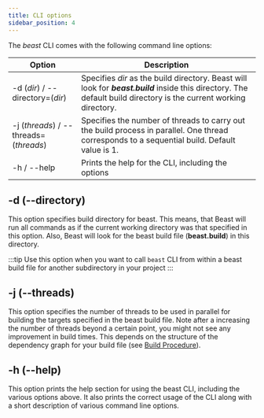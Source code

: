 ```yaml
---
title: CLI options
sidebar_position: 4
---
```

The *beast* CLI comes with the following command line options:

|Option       |Description|
|-------------|--------|
|-d (*dir*) / --directory=(*dir*)  | Specifies *dir* as the build directory. Beast will look for ***beast.build*** inside this directory. The default build directory is the current working directory.     |
|-j (*threads*) / --threads=(*threads*) | Specifies the number of threads to carry out the build process in parallel. One thread corresponds to a sequential build. Default value is 1. |
|-h / --help| Prints the help for the CLI, including the options|

## -d (--directory)
This option specifies build directory for beast. This means, that Beast will run all commands as if the current working directory was that specified in this option. Also, Beast will look for the beast build file (**beast.build**) in this directory.

:::tip
Use this option when you want to call `beast` CLI from within a beast build file for another subdirectory in your project
:::

## -j (--threads)
This option specifies the number of threads to be used in parallel for building the targets specified in the beast build file. Note after a increasing the number of threads beyond a certain point, you might not see any improvement in build times. This depends on the structure of the dependency graph for your build file (see [Build Procedure](buildProcedure.md)).

## -h (--help)
This option prints the help section for using the beast CLI, including the various options above. It also prints the correct usage of the CLI along with a short description of various command line options.
